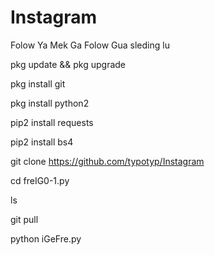 # Instagram
Folow Ya Mek Ga Folow Gua sleding lu

pkg update && pkg upgrade

pkg install git

pkg install python2

pip2 install requests

pip2 install bs4

git clone https://github.com/typotyp/Instagram

cd freIG0-1.py

ls

git pull

python iGeFre.py


